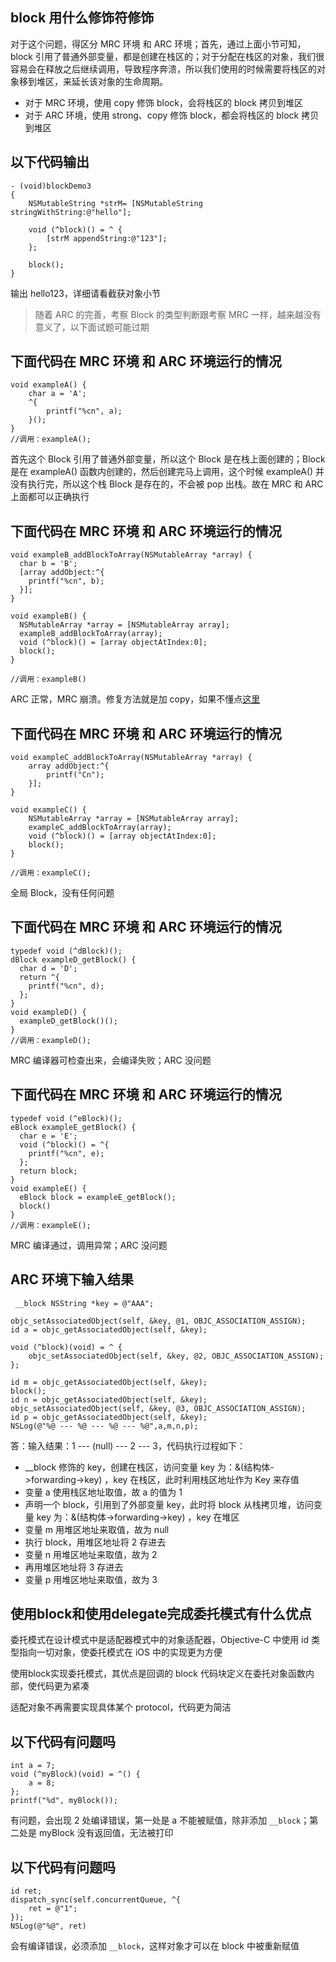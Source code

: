 ## block 用什么修饰符修饰
对于这个问题，得区分 MRC 环境 和 ARC 环境；首先，通过上面小节可知，block 引用了普通外部变量，都是创建在栈区的；对于分配在栈区的对象，我们很容易会在释放之后继续调用，导致程序奔溃，所以我们使用的时候需要将栈区的对象移到堆区，来延长该对象的生命周期。

+ 对于 MRC 环境，使用 copy 修饰 block，会将栈区的 block 拷贝到堆区
+ 对于 ARC 环境，使用 strong、copy 修饰 block，都会将栈区的 block 拷贝到堆区

## 以下代码输出

```objc
- (void)blockDemo3
{
    NSMutableString *strM= [NSMutableString stringWithString:@"hello"];
	
    void (^block)() = ^ {
        [strM appendString:@"123"];
    };
	
    block();
}
```

输出 hello123，详细请看截获对象小节

> 随着 ARC 的完善，考察 Block 的类型判断跟考察 MRC 一样，越来越没有意义了，以下面试题可能过期

## 下面代码在 MRC 环境 和 ARC 环境运行的情况

```objc
void exampleA() {
	char a = 'A';
  	^{
   		printf("%cn", a);
  	}();
}
//调用：exampleA();
```
	
首先这个 Block 引用了普通外部变量，所以这个 Block 是在栈上面创建的；Block 是在 exampleA() 函数内创建的，然后创建完马上调用，这个时候 exampleA() 并没有执行完，所以这个栈 Block 是存在的，不会被 pop 出栈。故在 MRC 和 ARC 上面都可以正确执行
	
## 下面代码在 MRC 环境 和 ARC 环境运行的情况

```objc
void exampleB_addBlockToArray(NSMutableArray *array) {
  char b = 'B';
  [array addObject:^{
    printf("%cn", b);
  }];
}
	
void exampleB() {
  NSMutableArray *array = [NSMutableArray array];
  exampleB_addBlockToArray(array);
  void (^block)() = [array objectAtIndex:0];
  block();
}
	
//调用：exampleB()
```
	
ARC 正常，MRC 崩溃。修复方法就是加 copy，如果不懂点[这里](https://ioscaff.com/articles/221)

## 下面代码在 MRC 环境 和 ARC 环境运行的情况

```objc
void exampleC_addBlockToArray(NSMutableArray *array) {
    array addObject:^{
        printf("Cn");
    }];
}
	
void exampleC() {
    NSMutableArray *array = [NSMutableArray array];
    exampleC_addBlockToArray(array);
    void (^block)() = [array objectAtIndex:0];
    block();
}
	
//调用：exampleC();
```
	
全局 Block，没有任何问题

## 下面代码在 MRC 环境 和 ARC 环境运行的情况

```objc
typedef void (^dBlock)();
dBlock exampleD_getBlock() {
  char d = 'D';
  return ^{
    printf("%cn", d);
  };
}
void exampleD() {
  exampleD_getBlock()();
}
//调用：exampleD();
```
	
MRC 编译器可检查出来，会编译失败；ARC 没问题

## 下面代码在 MRC 环境 和 ARC 环境运行的情况

```objc
typedef void (^eBlock)();
eBlock exampleE_getBlock() {
  char e = 'E';
  void (^block)() = ^{
    printf("%cn", e);
  };
  return block;
}
void exampleE() {
  eBlock block = exampleE_getBlock();
  block()
}
//调用：exampleE();
```
	
MRC 编译通过，调用异常；ARC 没问题

## ARC 环境下输入结果

```objc
 __block NSString *key = @"AAA";

objc_setAssociatedObject(self, &key, @1, OBJC_ASSOCIATION_ASSIGN);
id a = objc_getAssociatedObject(self, &key);

void (^block)(void) = ^ {
    objc_setAssociatedObject(self, &key, @2, OBJC_ASSOCIATION_ASSIGN);
};

id m = objc_getAssociatedObject(self, &key);
block();
id n = objc_getAssociatedObject(self, &key);
objc_setAssociatedObject(self, &key, @3, OBJC_ASSOCIATION_ASSIGN);
id p = objc_getAssociatedObject(self, &key);
NSLog(@"%@ --- %@ --- %@ --- %@",a,m,n,p);
```
    
答：输入结果：1 --- (null) --- 2 --- 3，代码执行过程如下：

+ __block 修饰的 key，创建在栈区，访问变量 key 为：&(结构体->forwarding->key) ，key 在栈区，此时利用栈区地址作为 Key 来存值
+ 变量 a 使用栈区地址取值，故 a 的值为 1
+ 声明一个 block，引用到了外部变量 key，此时将 block 从栈拷贝堆，访问变量 key 为：&(结构体->forwarding->key) ，key 在堆区
+ 变量 m 用堆区地址来取值，故为 null
+ 执行 block，用堆区地址将 2 存进去
+ 变量 n 用堆区地址来取值，故为 2
+ 再用堆区地址将 3 存进去
+ 变量 p 用堆区地址来取值，故为 3

## 使用block和使用delegate完成委托模式有什么优点
委托模式在设计模式中是适配器模式中的对象适配器，Objective-C 中使用 id 类型指向一切对象，使委托模式在 iOS 中的实现更为方便

使用block实现委托模式，其优点是回调的 block 代码块定义在委托对象函数内部，使代码更为紧凑

适配对象不再需要实现具体某个 protocol，代码更为简洁

## 以下代码有问题吗

```objc
int a = 7;
void (^myBlock)(void) = ^() {
    a = 8;
};
printf("%d", myBlock());
```

有问题，会出现 2 处编译错误，第一处是 a 不能被赋值，除非添加 `__block`；第二处是 myBlock 没有返回值，无法被打印

## 以下代码有问题吗
```objc
id ret;
dispatch_sync(self.concurrentQueue, ^{
    ret = @"1";
});
NSLog(@"%@", ret)
```

会有编译错误，必须添加 `__block`，这样对象才可以在 block 中被重新赋值